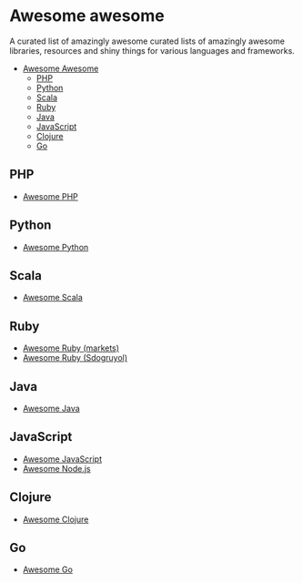 # Awesome awesome
A curated list of amazingly awesome curated lists of amazingly awesome
libraries, resources and shiny things for various languages and frameworks.

- [Awesome Awesome](#awesome-awesome)
    - [PHP](#php)
    - [Python](#python)
    - [Scala](#scala)
    - [Ruby](#ruby)
    - [Java](#java)
    - [JavaScript](#javascript)
    - [Clojure](#clojure)
    - [Go](#go)

## PHP

- [Awesome PHP](http://github.com/ziadoz/awesome-php)

## Python

- [Awesome Python](http://github.com/vinta/awesome-python)

## Scala

- [Awesome Scala](http://github.com/lauris/awesome-scala)

## Ruby

- [Awesome Ruby (markets)](http://github.com/markets/awesome-ruby)
- [Awesome Ruby (Sdogruyol)](http://github.com/Sdogruyol/awesome-ruby)

## Java

- [Awesome Java](http://github.com/akullpp/awesome-java)

## JavaScript

- [Awesome JavaScript](http://github.com/sorrycc/awesome-javascript)
- [Awesome Node.js](http://github.com/vndmtrx/awesome-nodejs)

## Clojure

- [Awesome Clojure](http://github.com/razum2um/awesome-clojure)

## Go

- [Awesome Go](http://github.com/avelino/awesome-go)
